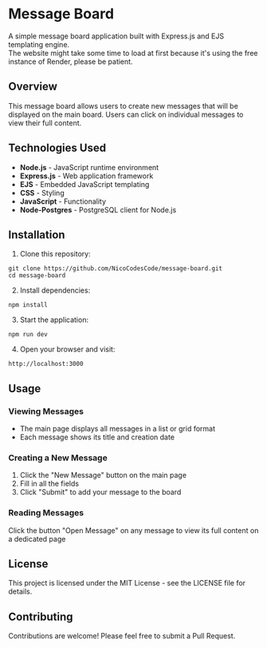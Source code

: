 # Message Board

A simple message board application built with Express.js and EJS templating engine.  
The website might take some time to load at first because it's using the free instance of Render, please be patient.

## Overview

This message board allows users to create new messages that will be displayed on the main board. Users can click on individual messages to view their full content.

## Technologies Used

- **Node.js** - JavaScript runtime environment
- **Express.js** - Web application framework
- **EJS** - Embedded JavaScript templating
- **CSS** - Styling
- **JavaScript** - Functionality
- **Node-Postgres** - PostgreSQL client for Node.js

## Installation

1. Clone this repository:

```
git clone https://github.com/NicoCodesCode/message-board.git
cd message-board
```

2. Install dependencies:

```
npm install
```

3. Start the application:

```
npm run dev
```

4. Open your browser and visit:

```
http://localhost:3000
```

## Usage

### Viewing Messages

- The main page displays all messages in a list or grid format
- Each message shows its title and creation date

### Creating a New Message

1. Click the "New Message" button on the main page
2. Fill in all the fields
3. Click "Submit" to add your message to the board

### Reading Messages

Click the button "Open Message" on any message to view its full content on a dedicated page

## License

This project is licensed under the MIT License - see the LICENSE file for details.

## Contributing

Contributions are welcome! Please feel free to submit a Pull Request.
